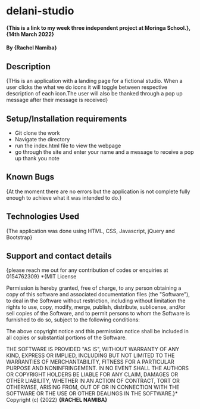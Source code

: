 # delani-studio
#### {This is a link to my week three independent project at Moringa School.}, {14th March 2022}
#### By **{Rachel Namiba}**
## Description
{THis is an application with a landing page for a fictional studio. When a user clicks the what we do icons it will toggle between respective description of each icon.The user will also be thanked through a pop up message after their message is received}
## Setup/Installation requirements
* Git clone the work
* Navigate the directory
* run the index.html file to view the webpage 
* go through the site and enter your name and a message to receive a pop up thank you note
## Known Bugs
{At the moment there are no errors but the application is not complete fully enough to achieve what it was intended to do.}
## Technologies Used
{The application was done using HTML, CSS, Javascript, jQuery and Bootstrap}
## Support and contact details
{please reach me out for any contribution of codes or enquiries at 0154762309}
*{MIT License

Permission is hereby granted, free of charge, to any person obtaining a copy
of this software and associated documentation files (the "Software"), to deal
in the Software without restriction, including without limitation the rights
to use, copy, modify, merge, publish, distribute, sublicense, and/or sell
copies of the Software, and to permit persons to whom the Software is
furnished to do so, subject to the following conditions:

The above copyright notice and this permission notice shall be included in all
copies or substantial portions of the Software.

THE SOFTWARE IS PROVIDED "AS IS", WITHOUT WARRANTY OF ANY KIND, EXPRESS OR
IMPLIED, INCLUDING BUT NOT LIMITED TO THE WARRANTIES OF MERCHANTABILITY,
FITNESS FOR A PARTICULAR PURPOSE AND NONINFRINGEMENT. IN NO EVENT SHALL THE
AUTHORS OR COPYRIGHT HOLDERS BE LIABLE FOR ANY CLAIM, DAMAGES OR OTHER
LIABILITY, WHETHER IN AN ACTION OF CONTRACT, TORT OR OTHERWISE, ARISING FROM,
OUT OF OR IN CONNECTION WITH THE SOFTWARE OR THE USE OR OTHER DEALINGS IN THE
SOFTWARE.}*
Copyright (c) {2022} **{RACHEL NAMIBA}**